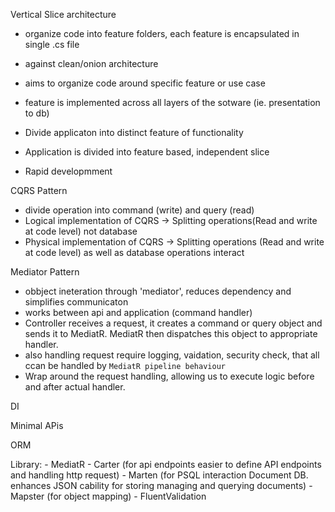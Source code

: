 Vertical Slice architecture
- organize code into feature folders, each feature is encapsulated in single .cs file
- against clean/onion architecture
- aims to organize code around specific feature or use case
- feature is implemented across all layers of the sotware (ie. presentation to db)
- Divide applicaton into distinct feature of functionality

- Application is divided into feature based, independent slice

- Rapid developmment  

CQRS Pattern
- divide operation into command (write) and query (read)
- Logical implementation of CQRS -> Splitting operations(Read and write at code level) not database
- Physical implementation of CQRS -> Splitting operations (Read and write at code level) as well as database operations interact


Mediator Pattern
- obbject ineteration through 'mediator', reduces dependency and simplifies communicaton
- works between api and application (command handler)
- Controller receives a request, it creates a command or query object and sends it to MediatR. MediatR then dispatches this object to appropriate handler.
- also handling request require logging, vaidation, security check, that all ccan be handled by `MediatR pipeline behaviour`
- Wrap around the request handling, allowing us to execute logic before and after actual handler.

DI

Minimal APis

ORM


Library:
    - MediatR 
    - Carter (for api endpoints easier to define API endpoints and handling http request)
    - Marten (for PSQL interaction Document DB. enhances JSON cability for storing managing and querying documents)
    - Mapster (for object mapping)
    - FluentValidation